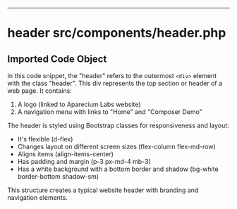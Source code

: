 

  
---
# header src/components/header.php
## Imported Code Object
In this code snippet, the "header" refers to the outermost `<div>` element with the class "header". This div represents the top section or header of a web page. It contains:

1. A logo (linked to Aparecium Labs website)
2. A navigation menu with links to "Home" and "Composer Demo"

The header is styled using Bootstrap classes for responsiveness and layout:

- It's flexible (d-flex)
- Changes layout on different screen sizes (flex-column flex-md-row)
- Aligns items (align-items-center)
- Has padding and margin (p-3 px-md-4 mb-3)
- Has a white background with a bottom border and shadow (bg-white border-bottom shadow-sm)

This structure creates a typical website header with branding and navigation elements.


  